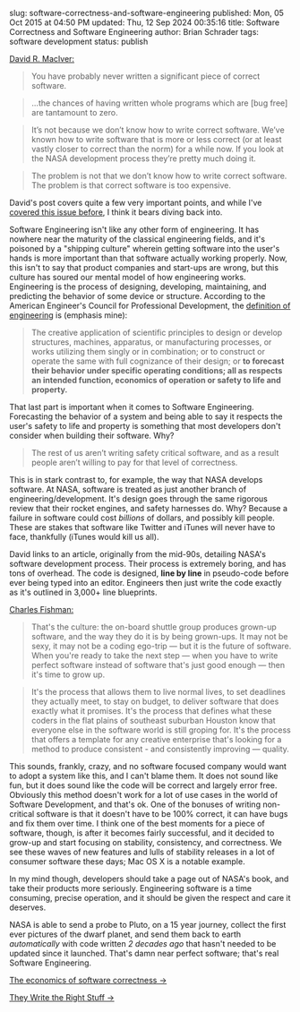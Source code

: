 slug: software-correctness-and-software-engineering
published: Mon, 05 Oct 2015 at 04:50 PM
updated: Thu, 12 Sep 2024 00:35:16 
title: Software Correctness and Software Engineering 
author: Brian Schrader
tags: software development
status: publish

[David R. MacIver:][1]

> You have probably never written a significant piece of correct software.

> ...the chances of having written whole programs which are [bug free] are 
> tantamount to zero.

> It’s not because we don’t know how to write correct software. We’ve known how
> to write software that is more or less correct (or at least vastly closer to
> correct than the norm) for a while now. If you look at the NASA development
> process they’re pretty much doing it.

> The problem is not that we don’t know how to write correct software. The
> problem is that correct software is too expensive.

[1]: http://www.drmaciver.com/2015/10/the-economics-of-software-correctness/

David's post covers quite a few very important points, and while I've [covered 
this issue before][2], I think it bears diving back into. 

[2]: http://brianschrader.com/archive/software-engineering/

Software Engineering isn't like any other form of engineering. It has nowhere
near the maturity of the classical engineering fields, and it's poisoned by a
"shipping culture" wherein getting software into the user's hands is more
important than that software actually working properly. Now, this isn't to say
that product companies and start-ups are wrong, but this culture
has soured our mental model of how engineering works. Engineering is the
process of designing, developing, maintaining, and predicting the behavior of
some device or structure. According to the American Engineer's Council for
Professional Development, the [definition of engineering][3] is (emphasis mine): 

[3]: https://en.wikipedia.org/wiki/Engineering#Definition

> The creative application of scientific principles to design or develop
> structures, machines, apparatus, or manufacturing processes, or works
> utilizing them singly or in combination; or to construct or operate the same
> with full cognizance of their design; or **to forecast their behavior under
> specific operating conditions; all as respects an intended function,
> economics of operation or safety to life and property.**

That last part is important when it comes to Software Engineering. Forecasting
the behavior of a system and being able to say it respects the user's safety to 
life and property is something that most developers don't consider when
building their software. Why?

> The rest of us aren’t writing safety critical software, and as a result
> people aren’t willing to pay for that level of correctness.

This is in stark contrast to, for example, the way that NASA develops software.
At NASA, software is treated as just another branch of engineering/development.
It's design goes through the same rigorous review that their rocket engines,
and safety harnesses do. Why? Because a failure in software could cost
*billions* of dollars, and possibly kill people. These are stakes that software
like Twitter and iTunes will never have to face, thankfully (iTunes would kill
us all).

David links to an article, originally from the mid-90s, detailing NASA's
software development process. Their process is extremely boring, and has tons 
of overhead. The code is designed, **line by line** in pseudo-code before ever 
being typed into an editor. Engineers then just write the code exactly as it's 
outlined in 3,000+ line blueprints. 

[Charles Fishman:](http://www.fastcompany.com/28121/they-write-right-stuff)

> That's the culture: the on-board shuttle group produces grown-up software,
> and the way they do it is by being grown-ups. It may not be sexy, it may not
> be a coding ego-trip — but it is the future of software. When you're ready to
> take the next step — when you have to write perfect software instead of
> software that's just good enough — then it's time to grow up.

> It's the process that allows them to live normal lives, to set deadlines they
> actually meet, to stay on budget, to deliver software that does exactly what
> it promises. It's the process that defines what these coders in the flat
> plains of southeast suburban Houston know that everyone else in the software
> world is still groping for. It's the process that offers a template for any
> creative enterprise that's looking for a method to produce consistent - and
> consistently improving — quality.

This sounds, frankly, crazy, and no software focused company would want to adopt
a system like this, and I can't blame them. It does not sound like fun, but it 
does sound like the code will be correct and largely error free. Obviously this 
method doesn't work for a lot of use cases in the world of Software Development,
and that's ok. One of the bonuses of writing non-critical software is that it
doesn't have to be 100% correct, it can have bugs and fix them over time. I
think one of the best moments for a piece of software, though, is after it
becomes fairly successful, and it decided to grow-up and start focusing on
stability, consistency, and correctness. We see these waves of new features and
lulls of stability releases in a lot of consumer software these days; Mac OS X
is a notable example. 

In my mind though, developers should take a page out of NASA's book, and take
their products more seriously. Engineering software is a time consuming,
precise operation, and it should be given the respect and care it deserves.  

NASA is able to send a probe to Pluto, on a 15 year journey, collect the first 
ever pictures of the dwarf planet, and send them back to earth *automatically* 
with code written *2 decades ago* that hasn't needed to be updated since it 
launched. That's damn near perfect software; that's real Software Engineering.


[The economics of software correctness &#8594;](http://www.drmaciver.com/2015/10/the-economics-of-software-correctness/)

[They Write the Right Stuff
&#8594;](http://www.fastcompany.com/28121/they-write-right-stuff)

